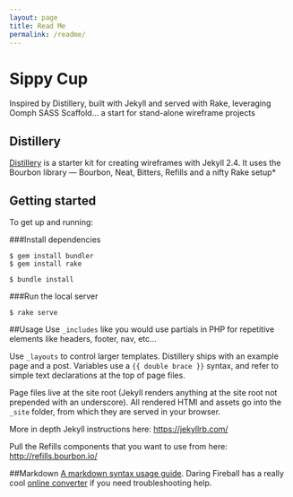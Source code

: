 ```yaml
---
layout: page
title: Read Me
permalink: /readme/
---
```


Sippy Cup
===========
Inspired by Distillery, built with Jekyll and served with Rake, leveraging Oomph SASS Scaffold&hellip; a start for stand-alone wireframe projects


## Distillery
[Distillery](https://github.com/thinkshout/distillery/tree/master/_assets) is a starter kit for creating wireframes with Jekyll 2.4. It uses the Bourbon library — Bourbon, Neat, Bitters, Refills and a nifty Rake setup*

## Getting started
To get up and running:

###Install dependencies

```
$ gem install bundler
$ gem install rake

$ bundle install
```

###Run the local server
```
$ rake serve
```

##Usage
Use `_includes` like you would use partials in PHP for repetitive elements like headers, footer, nav, etc…

Use `_layouts` to control larger templates. Distillery ships with an example page and a post. Variables use a `{{ double brace }}` syntax, and refer to simple text declarations at the top of page files. 

Page files live at the site root (Jekyll renders anything at the site root not prepended with an underscore). All rendered HTMl and assets go into the `_site` folder, from which they are served in your browser. 

More in depth Jekyll instructions here: https://jekyllrb.com/

Pull the Refills components that you want to use from here: http://refills.bourbon.io/


##Markdown
[A markdown syntax usage guide](https://github.com/fletcher/MultiMarkdown/blob/master/Documentation/Markdown%20Syntax.md). Daring Fireball has a really cool [online converter](http://daringfireball.net/projects/markdown/dingus) if you need troubleshooting help.
